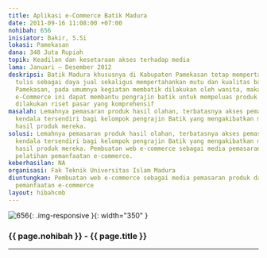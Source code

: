 ```yaml
---
title: Aplikasi e-Commerce Batik Madura
date: 2011-09-16 11:08:00 +07:00
nohibah: 656
inisiator: Bakir, S.Si
lokasi: Pamekasan
dana: 348 Juta Rupiah
topik: Keadilan dan kesetaraan akses terhadap media
lama: Januari – Desember 2012
deskripsi: Batik Madura khususnya di Kabupaten Pamekasan tetap mempertahankan batik
  tulis sebagai daya jual sekaligus mempertahankan mutu dan kualitas batik asli daerah
  Pamekasan, pada umumnya kegiatan membatik dilakukan oleh wanita, maka dalam aplikasi
  e-Commerce ini dapat membantu pengrajin batik untuk mempeluas produk batik, maka
  dilakukan riset pasar yang komprehensif
masalah: Lemahnya pemasaran produk hasil olahan, terbatasnya akses pemasaran menjadi
  kendala tersendiri bagi kelompok pengrajin Batik yang mengakibatkan menumpuknya
  hasil produk mereka.
solusi: Lemahnya pemasaran produk hasil olahan, terbatasnya akses pemasaran menjadi
  kendala tersendiri bagi kelompok pengrajin Batik yang mengakibatkan menumpuknya
  hasil produk mereka. Pembuatan web e-commerce sebagai media pemasaran produk dan
  pelatihan pemanfaatan e-commerce.
keberhasilan: NA
organisasi: Fak Teknik Universitas Islam Madura
diuntungkan: Pembuatan web e-commerce sebagai media pemasaran produk dan pelatihan
  pemanfaatan e-commerce
layout: hibahcmb
---
```


![656](/static/img/hibahcmb/656.png){: .img-responsive }{: width="350" }

### {{ page.nohibah }} - {{ page.title }}

---
